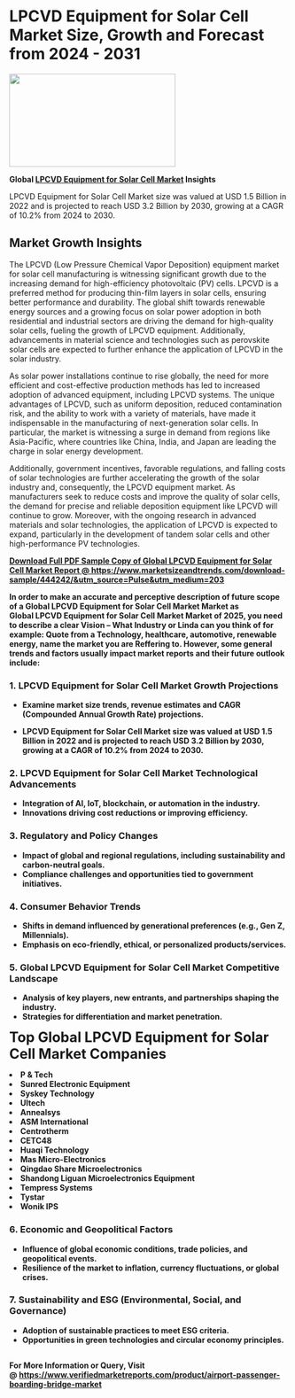 <H1>LPCVD Equipment for Solar Cell Market Size, Growth and Forecast from 2024 - 2031</H1><img class="aligncenter size-medium wp-image-584254" src="https://thirdeyenews.in/wp-content/uploads/2024/09/Global-Market-Research-300x168.jpeg" alt="" width="300" height="168" /><p><strong>Global&nbsp;<a href="https://www.marketsizeandtrends.com/download-sample/444242/&amp;utm_source=Pulse&amp;utm_medium=203">LPCVD Equipment for Solar Cell Market</a> Insights</strong></p><p>LPCVD Equipment for Solar Cell Market size was valued at USD 1.5 Billion in 2022 and is projected to reach USD 3.2 Billion by 2030, growing at a CAGR of 10.2% from 2024 to 2030.</p><p><h2>Market Growth Insights</h2> <p>The LPCVD (Low Pressure Chemical Vapor Deposition) equipment market for solar cell manufacturing is witnessing significant growth due to the increasing demand for high-efficiency photovoltaic (PV) cells. LPCVD is a preferred method for producing thin-film layers in solar cells, ensuring better performance and durability. The global shift towards renewable energy sources and a growing focus on solar power adoption in both residential and industrial sectors are driving the demand for high-quality solar cells, fueling the growth of LPCVD equipment. Additionally, advancements in material science and technologies such as perovskite solar cells are expected to further enhance the application of LPCVD in the solar industry.</p> <p><strong><a href="#"></a></strong></p> <p>As solar power installations continue to rise globally, the need for more efficient and cost-effective production methods has led to increased adoption of advanced equipment, including LPCVD systems. The unique advantages of LPCVD, such as uniform deposition, reduced contamination risk, and the ability to work with a variety of materials, have made it indispensable in the manufacturing of next-generation solar cells. In particular, the market is witnessing a surge in demand from regions like Asia-Pacific, where countries like China, India, and Japan are leading the charge in solar energy development.</p> <p>Additionally, government incentives, favorable regulations, and falling costs of solar technologies are further accelerating the growth of the solar industry and, consequently, the LPCVD equipment market. As manufacturers seek to reduce costs and improve the quality of solar cells, the demand for precise and reliable deposition equipment like LPCVD will continue to grow. Moreover, with the ongoing research in advanced materials and solar technologies, the application of LPCVD is expected to expand, particularly in the development of tandem solar cells and other high-performance PV technologies.</p> <p><strong><a href="#"></p><p><span class=""><strong>Download Full PDF Sample Copy of Global LPCVD Equipment for Solar Cell Market Report</strong> @ <a href="https://www.marketsizeandtrends.com/download-sample/444242/&amp;utm_source=Pulse&amp;utm_medium=203" target="_blank">https://www.marketsizeandtrends.com/download-sample/444242/&amp;utm_source=Pulse&amp;utm_medium=203</a></span></p><p>In order to make an accurate and perceptive description of future scope of a Global&nbsp;LPCVD Equipment for Solar Cell Market Market as Global&nbsp;LPCVD Equipment for Solar Cell Market Market of 2025, you need to describe a clear Vision &ndash; What Industry or Linda can you think of for example: Quote from a Technology, healthcare, automotive, renewable energy, name the market you are Reffering to. However, some general trends and factors usually impact market reports and their future outlook include:</p><h3>1.&nbsp;<strong>LPCVD Equipment for Solar Cell Market Growth Projections</strong></h3><ul><li>Examine market size trends, revenue estimates and CAGR (Compounded Annual Growth Rate) projections.</li><li><p>LPCVD Equipment for Solar Cell Market size was valued at USD 1.5 Billion in 2022 and is projected to reach USD 3.2 Billion by 2030, growing at a CAGR of 10.2% from 2024 to 2030.</p></li></ul><h3>2.&nbsp;<strong>LPCVD Equipment for Solar Cell Market Technological Advancements</strong></h3><ul><li>Integration of AI, IoT, blockchain, or automation in the industry.</li><li>Innovations driving cost reductions or improving efficiency.</li></ul><h3>3.&nbsp;<strong>Regulatory and Policy Changes</strong></h3><ul><li>Impact of global and regional regulations, including sustainability and carbon-neutral goals.</li><li>Compliance challenges and opportunities tied to government initiatives.</li></ul><h3>4.&nbsp;<strong>Consumer Behavior Trends</strong></h3><ul><li>Shifts in demand influenced by generational preferences (e.g., Gen Z, Millennials).</li><li>Emphasis on eco-friendly, ethical, or personalized products/services.</li></ul><h3>5.&nbsp;<strong>Global LPCVD Equipment for Solar Cell Market Competitive Landscape</strong></h3><ul><li>Analysis of key players, new entrants, and partnerships shaping the industry.</li><li>Strategies for differentiation and market penetration.</li></ul><p data-pm-slice="1 1 []"><span style="color: inherit; font-family: inherit; font-size: 25px;">Top Global LPCVD Equipment for Solar Cell Market Companies</span></p><div class="" data-test-id=""><p><li>P & Tech</li><li> Sunred Electronic Equipment</li><li> Syskey Technology</li><li> Ultech</li><li> Annealsys</li><li> ASM International</li><li> Centrotherm</li><li> CETC48</li><li> Huaqi Technology</li><li> Mas Micro-Electronics</li><li> Qingdao Share Microelectronics</li><li> Shandong Liguan Microelectronics Equipment</li><li> Tempress Systems</li><li> Tystar</li><li> Wonik IPS</li></p></div><h3>6.&nbsp;<strong>Economic and Geopolitical Factors</strong></h3><ul><li>Influence of global economic conditions, trade policies, and geopolitical events.</li><li>Resilience of the market to inflation, currency fluctuations, or global crises.</li></ul><h3>7.&nbsp;<strong>Sustainability and ESG (Environmental, Social, and Governance)</strong></h3><ul><li>Adoption of sustainable practices to meet ESG criteria.</li><li>Opportunities in green technologies and circular economy principles.</li></ul><h2><strong style="font-size: 14px;">For More Information or Query, Visit @&nbsp;</strong><a style="background-color: #ffffff; font-size: 14px;" href="https://www.marketsizeandtrends.com/report/lpcvd-equipment-for-solar-cell-market/" target="_blank">https://www.verifiedmarketreports.com/product/airport-passenger-boarding-bridge-market</a></h2>
